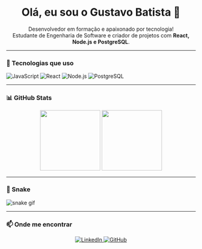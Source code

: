 <h1 align="center">Olá, eu sou o Gustavo Batista 👋</h1>

<p align="center">
  Desenvolvedor em formação e apaixonado por tecnologia!<br />
  Estudante de Engenharia de Software e criador de projetos com <strong>React, Node.js e PostgreSQL</strong>.
</p>

---

### 🚀 Tecnologias que uso

![JavaScript](https://img.shields.io/badge/-JavaScript-F7DF1E?style=flat&logo=javascript&logoColor=black)
![React](https://img.shields.io/badge/-React-20232A?style=flat&logo=react)
![Node.js](https://img.shields.io/badge/-Node.js-339933?style=flat&logo=node.js&logoColor=white)
![PostgreSQL](https://img.shields.io/badge/-PostgreSQL-336791?style=flat&logo=postgresql&logoColor=white)

---

### 📊 GitHub Stats

<div align="center">
  <img height="160em" src="https://github-readme-stats.vercel.app/api?username=guuholivee&show_icons=true&theme=tokyonight" />
  <img height="160em" src="https://github-readme-stats.vercel.app/api/top-langs/?username=guuholivee&layout=compact&theme=tokyonight" />
</div>

---

### 🐍 Snake 
![snake gif](https://raw.githubusercontent.com/guuholivee/guuholivee/output/github-contribution-grid-snake.svg)


---

### 📫 Onde me encontrar

<p align="center">
  <a href="https://www.linkedin.com/in/seu-usuario/" target="_blank">
    <img src="https://img.shields.io/badge/-LinkedIn-0A66C2?style=for-the-badge&logo=linkedin&logoColor=white" alt="LinkedIn">
  </a>
  <a href="https://github.com/guuholivee" target="_blank">
    <img src="https://img.shields.io/badge/-GitHub-181717?style=for-the-badge&logo=github&logoColor=white" alt="GitHub">
  </a>
</p>
